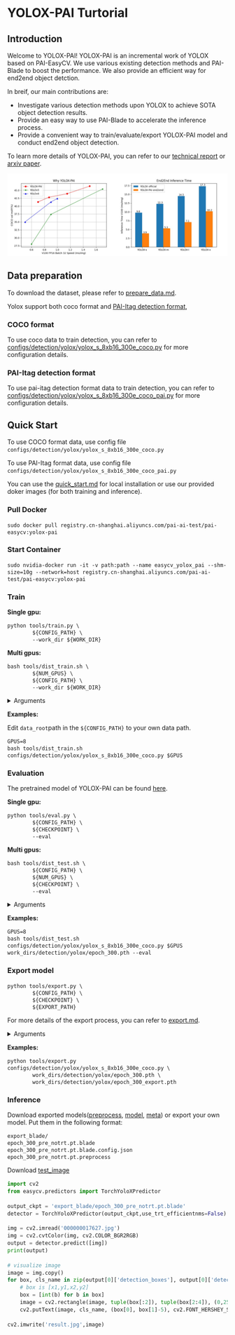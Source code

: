 # YOLOX-PAI Turtorial

## Introduction
Welcome to YOLOX-PAI! YOLOX-PAI is an incremental work of YOLOX based on PAI-EasyCV.
We use various existing detection methods and PAI-Blade to boost the performance.
We also provide an efficient way for end2end object detction.

In breif, our main contributions are:
- Investigate various detection methods upon YOLOX to achieve SOTA object detection results.
- Provide an easy way to use PAI-Blade to accelerate the inference process.
- Provide a convenient way to train/evaluate/export YOLOX-PAI model and conduct end2end object detection.

To learn more details of YOLOX-PAI, you can refer to our [technical report](https://zhuanlan.zhihu.com/p/560597953 ) or [arxiv paper](https://arxiv.org/abs/2208.13040).

![image](../../../assets/result.jpg)

## Data preparation
To download the dataset, please refer to [prepare_data.md](../prepare_data.md).

Yolox support both coco format and [PAI-Itag detection format](https://help.aliyun.com/document_detail/311173.html#title-y6p-ger-5l7),

### COCO format
To use coco data to train detection, you can refer to [configs/detection/yolox/yolox_s_8xb16_300e_coco.py](https://github.com/alibaba/EasyCV/tree/master/configs/detection/yolox/yolox_s_8xb16_300e_coco.py) for more configuration details.

### PAI-Itag detection format
To use pai-itag detection format data to train detection, you can refer to [configs/detection/yolox/yolox_s_8xb16_300e_coco_pai.py](https://github.com/alibaba/EasyCV/tree/master/configs/detection/yolox/yolox_s_8xb16_300e_coco_pai.py) for more configuration details.

## Quick Start

To use COCO format data, use config file `configs/detection/yolox/yolox_s_8xb16_300e_coco.py`

To use PAI-Itag format data, use config file `configs/detection/yolox/yolox_s_8xb16_300e_coco_pai.py`

You can use the [quick_start.md](../quick_start.md) for local installation or use our provided doker images (for both training and inference).

### Pull Docker
```shell
sudo docker pull registry.cn-shanghai.aliyuncs.com/pai-ai-test/pai-easycv:yolox-pai
```

### Start Container
```shell
sudo nvidia-docker run -it -v path:path --name easycv_yolox_pai --shm-size=10g --network=host registry.cn-shanghai.aliyuncs.com/pai-ai-test/pai-easycv:yolox-pai
```

### Train
**Single gpu:**

```shell
python tools/train.py \
		${CONFIG_PATH} \
		--work_dir ${WORK_DIR}
```

**Multi gpus:**

```shell
bash tools/dist_train.sh \
		${NUM_GPUS} \
		${CONFIG_PATH} \
		--work_dir ${WORK_DIR}
```

<details>
<summary>Arguments</summary>

- `NUM_GPUS`: number of gpus

- `CONFIG_PATH`: the config file path of a detection method

- `WORK_DIR`: your path to save models and logs

</details>

**Examples:**

Edit `data_root`path in the `${CONFIG_PATH}` to your own data path.

```shell
GPUS=8
bash tools/dist_train.sh configs/detection/yolox/yolox_s_8xb16_300e_coco.py $GPUS
```

### Evaluation
The pretrained model of YOLOX-PAI can be found [here](../model_zoo_det.md).

**Single gpu:**

```shell
python tools/eval.py \
		${CONFIG_PATH} \
		${CHECKPOINT} \
		--eval
```

**Multi gpus:**

```shell
bash tools/dist_test.sh \
		${CONFIG_PATH} \
		${NUM_GPUS} \
		${CHECKPOINT} \
		--eval
```

<details>
<summary>Arguments</summary>

- `CONFIG_PATH`: the config file path of a detection method

- `NUM_GPUS`: number of gpus

- `CHECKPOINT`: the checkpoint file named as epoch_*.pth.

</details>

**Examples:**

```shell
GPUS=8
bash tools/dist_test.sh configs/detection/yolox/yolox_s_8xb16_300e_coco.py $GPUS work_dirs/detection/yolox/epoch_300.pth --eval
```

### Export model

```shell
python tools/export.py \
		${CONFIG_PATH} \
		${CHECKPOINT} \
		${EXPORT_PATH}
```

For more details of the export process, you can refer to [export.md](export.md).
<details>
<summary>Arguments</summary>

- `CONFIG_PATH`: the config file path of a detection method
- `CHECKPOINT`:your checkpoint file of a detection method named as epoch_*.pth.
- `EXPORT_PATH`: your path to save export model

</details>

**Examples:**

```shell
python tools/export.py configs/detection/yolox/yolox_s_8xb16_300e_coco.py \
        work_dirs/detection/yolox/epoch_300.pth \
        work_dirs/detection/yolox/epoch_300_export.pth
```

### Inference
Download exported models([preprocess](http://pai-vision-data-hz.oss-accelerate.aliyuncs.com/EasyCV/modelzoo/detection/yolox/yolox-pai/model/export/epoch_300_pre_notrt.pt.preprocess), [model](http://pai-vision-data-hz.oss-accelerate.aliyuncs.com/EasyCV/modelzoo/detection/yolox/yolox-pai/model/export/epoch_300_pre_notrt.pt.blade), [meta](http://pai-vision-data-hz.oss-accelerate.aliyuncs.com/EasyCV/modelzoo/detection/yolox/yolox-pai/model/export/epoch_300_pre_notrt.pt.blade.config.json)) or export your own model.
Put them in the following format:
```shell
export_blade/
epoch_300_pre_notrt.pt.blade
epoch_300_pre_notrt.pt.blade.config.json
epoch_300_pre_notrt.pt.preprocess
```
Download [test_image](http://pai-vision-data-hz.oss-cn-zhangjiakou.aliyuncs.com/data/small_coco_demo/val2017/000000017627.jpg)


```python
import cv2
from easycv.predictors import TorchYoloXPredictor

output_ckpt = 'export_blade/epoch_300_pre_notrt.pt.blade'
detector = TorchYoloXPredictor(output_ckpt,use_trt_efficientnms=False)

img = cv2.imread('000000017627.jpg')
img = cv2.cvtColor(img, cv2.COLOR_BGR2RGB)
output = detector.predict([img])
print(output)

# visualize image
image = img.copy()
for box, cls_name in zip(output[0]['detection_boxes'], output[0]['detection_class_names']):
    # box is [x1,y1,x2,y2]
    box = [int(b) for b in box]
    image = cv2.rectangle(image, tuple(box[:2]), tuple(box[2:4]), (0,255,0), 2)
    cv2.putText(image, cls_name, (box[0], box[1]-5), cv2.FONT_HERSHEY_SIMPLEX, 1.0, (0,0,255), 2)

cv2.imwrite('result.jpg',image)
```
